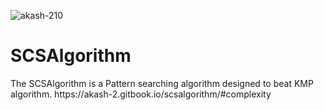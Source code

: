 <p align="left"> <img src="https://komarev.com/ghpvc/?username=akash-210&label=Profile%20views&color=0e75b6&style=flat" alt="akash-210" /> </p>
<h1 style="colour:red;">SCSAlgorithm</h1>
The SCSAlgorithm is a Pattern searching algorithm designed to beat KMP algorithm.
https://akash-2.gitbook.io/scsalgorithm/#complexity
